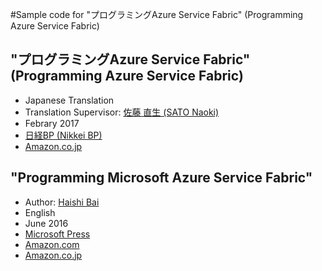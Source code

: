 #Sample code for "プログラミングAzure Service Fabric" (Programming Azure Service Fabric)

## "プログラミングAzure Service Fabric" (Programming Azure Service Fabric)

* Japanese Translation
* Translation Supervisor: [佐藤 直生 (SATO Naoki)](https://twitter.com/satonaoki) 
* Febrary 2017
* [日経BP (Nikkei BP)](http://www.nikkeibp.co.jp/atclpubmkt/book/17/P98850/)
* [Amazon.co.jp](http://amzn.to/2qMHu3Y)

## "Programming Microsoft Azure Service Fabric"

* Author: [Haishi Bai](https://twitter.com/haishibai2010)
* English
* June 2016
* [Microsoft Press](https://www.microsoftpressstore.com/store/programming-microsoft-azure-service-fabric-9781509301881)
* [Amazon.com](https://www.amazon.com/dp/1509301887/)
* [Amazon.co.jp](http://amzn.to/2rmjotU)

